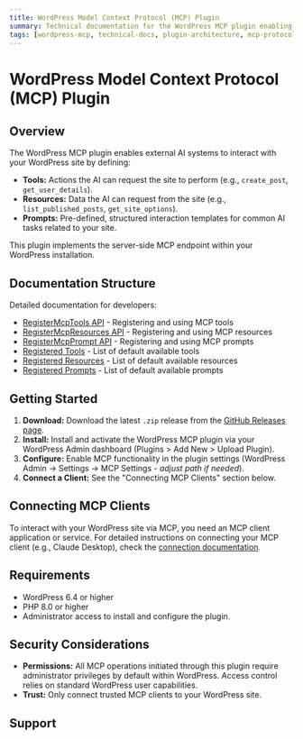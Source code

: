 ```yaml
---
title: WordPress Model Context Protocol (MCP) Plugin
summary: Technical documentation for the WordPress MCP plugin enabling AI integration through tools, resources, and prompts.
tags: [wordpress-mcp, technical-docs, plugin-architecture, mcp-protocol, ai-integration]
---
```


# WordPress Model Context Protocol (MCP) Plugin

## Overview

The WordPress MCP plugin enables external AI systems to interact with your WordPress site by defining:

-   **Tools:** Actions the AI can request the site to perform (e.g., `create_post`, `get_user_details`).
-   **Resources:** Data the AI can request from the site (e.g., `list_published_posts`, `get_site_options`).
-   **Prompts:** Pre-defined, structured interaction templates for common AI tasks related to your site.

This plugin implements the server-side MCP endpoint within your WordPress installation.

## Documentation Structure

Detailed documentation for developers:

-   [RegisterMcpTools API](register-mcp-tools.md) - Registering and using MCP tools
-   [RegisterMcpResources API](register-mcp-resources.md) - Registering and using MCP resources
-   [RegisterMcpPrompt API](register-mcp-prompt.md) - Registering and using MCP prompts
-   [Registered Tools](registered-tools.md) - List of default available tools
-   [Registered Resources](registered-resources.md) - List of default available resources
-   [Registered Prompts](registered-prompts.md) - List of default available prompts

## Getting Started

1.  **Download:** Download the latest `.zip` release from the [GitHub Releases page](https://github.com/Automattic/wordpress-mcp/releases).
2.  **Install:** Install and activate the WordPress MCP plugin via your WordPress Admin dashboard (Plugins > Add New > Upload Plugin).
3.  **Configure:** Enable MCP functionality in the plugin settings (WordPress Admin -> Settings -> MCP Settings - _adjust path if needed_).
4.  **Connect a Client:** See the "Connecting MCP Clients" section below.

## Connecting MCP Clients

To interact with your WordPress site via MCP, you need an MCP client application or service. For detailed instructions on connecting your MCP client (e.g., Claude Desktop), check the [connection documentation](https://github.com/Automattic/mcp-wordpress-remote).

## Requirements

-   WordPress 6.4 or higher
-   PHP 8.0 or higher
-   Administrator access to install and configure the plugin.

## Security Considerations

-   **Permissions:** All MCP operations initiated through this plugin require administrator privileges by default within WordPress. Access control relies on standard WordPress user capabilities.
-   **Trust:** Only connect trusted MCP clients to your WordPress site.

## Support
